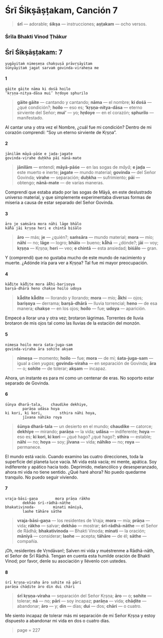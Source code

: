 # Śrī Śikṣāṣṭakam, Canción 7

> **śrī** — adorable; **śikṣa** — instrucciones; **aṣṭakam** — ocho versos.

### Śrīla Bhakti Vinod Ṭhākur

## Śrī Śikṣāṣṭakam: 7

    yugāyitaṁ nimeṣeṇa chakṣuṣā prāvṛṣāyitam
    śūnyāyitaṁ jagat sarvaṁ govinda-viraheṇa me

#### 1

    gāite gāite nāma ki dośā hoilo
    ‘kṛṣṇa-nitya-dāsa mui’ hṛdoye sphurilo

> **gāite gāite** — cantando y cantando; **nāma** — el nombre; **ki dośā** — ¿qué condición?; **hoilo** — eso es; **‘kṛṣṇa-nitya-dāsa** — eterno sirviente del Señor; **mui’** — yo; **hṛdoye** — en el corazón; **sphurilo** — manifestado.

Al cantar una y otra vez el Nombre, ¿cuál fue mi condición? Dentro de mi corazón comprendí: “Soy un eterno sirviente de Kṛṣṇa”.

#### 2

    jānilām māyā-pāśe e jaḍa-jagate
    govinda-virahe duḥkha pāi nānā-mate

> **jānilām** — entendí; **māyā-pāśe** — en las sogas de *māyā*; **e jaḍa** — este muerto e inerte; **jagate** — mundo material; **govinda** — del Señor Govinda; **virahe** — separación; **duḥkha** — sufrimiento; **pāi** — obtengo; **nānā-mate** — de varias maneras.

Comprendí que estaba atado por las sogas de Māyā, en este deslustrado universo material, y que simplemente experimentaba diversas formas de miseria a causa de estar separado del Señor Govinda.

#### 3

    āro je saṁsāra mora nāhi lāge bhālo
    kā̐hā jāi kṛṣṇa heri e chintā biśālo

> **āro** — más; **je** — ¿quién?; **saṁsāra** — mundo material; **mora** — mío; **nāhi** — no; **lāge** — logro; **bhālo** — bueno; **kā̐hā** — ¿dónde?; **jāi** — voy; **kṛṣṇa** — Kṛṣṇa; **heri** — veo; **e chintā** — esta ansiedad; **biśālo** — gran.

Y (comprendí) que no gustaba mucho de este mundo de nacimiento y muerte. ¿Adónde iría para ver a Kṛṣṇa? Tal fue mi mayor preocupación.

#### 4

    kā̐dite kā̐dite mora ā̐khi-bariṣoya
    barṣā-dhārā heno chakṣe hoilo udoya

> **kā̐dite kā̐dite** — llorando y llorando; **mora** — mío; **ā̐khi** — ojos; **bariṣoya** — derrama; **barṣā-dhārā** — lluvia torrencial; **heno** — de esa manera; **chakṣe** — en los ojos; **hoilo** — fue; **udoya** — aparición.

Empecé a llorar una y otra vez; brotaron lágrimas. Torrentes de lluvia brotaron de mis ojos tal como las lluvias de la estación del monzón.

#### 5

    nimeṣa hoilo mora śata-juga-sam
    govinda-viraha āra sohite akṣam

> **nimeṣa** — momento; **hoilo** — fue; **mora** — de mí; **śata-juga-sam** — igual a cien *yugas*; **govinda-viraha** — en separación de Govinda; **āra** — o; **sohite** — de tolerar; **akṣam** — incapaz.

Ahora, un instante es para mí como un centenar de eras. No soporto estar separado de Govinda.

#### 6

    śūnya dharā-tala,    chaudike dekhiye,
            parāṇa udāsa hoya
    ki kori, ki kori,        sthira nāhi hoya,
            jīvana nāhiko roya

> **śūnya dharā-tala** — un desierto en el mundo; **chaudike** — catorce; **dekhiye** — mirando; **parāṇa** — la vida; **udāsa** — indiferente; **hoya** — eso es; **ki kori, ki kori** — ¿qué hago? ¿qué hago?; **sthira** — estable; **nāhi** — no; **hoya** — soy; **jīvana** — vida; **nāhiko** — no; **roya** — permanece.

El mundo está vacío. Cuando examino las cuatro direcciones, toda la superficie del planeta luce vacía. Mi vida está vacía; mi mente, apática. Soy indiferente y apático hacia todo. Deprimido, melancólico y desesperanzado, ahora mi vida no tiene sentido. ¿Qué haré ahora? No puedo quedarme tranquilo. No puedo seguir viviendo.

#### 7

    vraja-bāsi-gaṇa        mora prāṇa rākho
            dekhāo śrī-rādhā-nāthe
    bhakativinoda-        minati māniyā,
            laohe tāhāre sāthe

> **vraja-bāsi-gaṇa** — los residentes de Vraja; **mora** — mía; **prāṇa** — vida; **rākho** — salvar; **dekhāo** — mostrar; **śrī-rādhā-nāthe** — el Señor de Rādhā; **bhakativinoda** — Bhakti Vinoda; **minati** — la oración; **māniyā** — considerar; **laohe** — acepta; **tāhāre** — de él; **sāthe** — compañía.

¡Oh, residentes de Vṛndāvan!; Salven mi vida y muéstrenme a Rādhā-nāth, el Señor de Śrī Rādhā. Tengan en cuenta esta humilde oración de Bhakti Vinod; por favor, denle su asociación y llévenlo con ustedes.

#### 8

    śrī kṛṣṇa-viraha āro sohite nā pāri
    parāṇa chāḍite āro din dui chāri

> **śrī kṛṣṇa-viraha** — separación del Señor Kṛṣṇa; **āro** — o; **sohite** — tolerar; **nā** — no; **pāri** — soy incapaz; **parāṇa** — vida; **chāḍite** — abandonar; **āro** — y; **din** — días; **dui** — dos; **chāri** — o cuatro.

Me siento incapaz de tolerar más mi separación de mi Señor Kṛṣṇa y estoy dispuesto a abandonar mi vida en dos o cuatro días.


> page = 227
